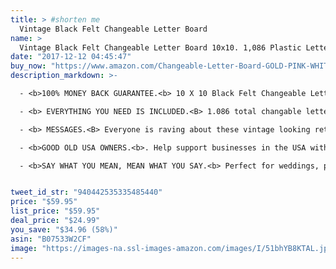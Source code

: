 ```yaml
---
title: > #shorten me
  Vintage Black Felt Changeable Letter Board
name: >
  Vintage Black Felt Changeable Letter Board 10x10. 1,086 Plastic Letters & Emojis. 3 Colors, GOLD-PINK-WHITE. Hang Retrogram Wooden Sign or Display. Changable Messages with 3 Canvas Bags
date: "2017-12-12 04:45:47"
buy_now: "https://www.amazon.com/Changeable-Letter-Board-GOLD-PINK-WHITE-Retrogram/dp/B07533W2CF?SubscriptionId=AKIAIA5RBQIWQVTCUEUQ&tag=coldcutdeals-20&linkCode=xm2&camp=2025&creative=165953&creativeASIN=B07533W2CF"
description_markdown: >-

  - <b>100% MONEY BACK GUARANTEE.<b> 10 X 10 Black Felt Changeable Letter Board with 1,086 Letters---Gold, White, & Pink. <b>VERSATILE<b> Switch up colors for whatever event or holiday or mood you are in.

  - <b> EVERYTHING YOU NEED IS INCLUDED.<B> 1.086 total changable letters, numbers, symbols & Emojis. 362 Pink, 362 White, and 362 Gold. (MORE LETTERS THAN ANYONE) Black Felt Pure Oak Letter Board, 3 bags to hold all letters, and hanging bracket mounted on back.

  - <b> MESSAGES.<B> Everyone is raving about these vintage looking retrogram boards. Use your imagination and all the colors we offer to state your mood and what you are crazy about.

  - <b>GOOD OLD USA OWNERS.<b>. Help support businesses in the USA with the purchase of this product. Our biggest concern is you get value for your hard earned money.

  - <b>SAY WHAT YOU MEAN, MEAN WHAT YOU SAY.<b> Perfect for weddings, parties, showers, photography, kids bedrooms, offices, birthdays, holidays, baby milestones, etc


tweet_id_str: "940442535335485440"
price: "$59.95"
list_price: "$59.95"
deal_price: "$24.99"
you_save: "$34.96 (58%)"
asin: "B07533W2CF"
image: "https://images-na.ssl-images-amazon.com/images/I/51bhYB8KTAL.jpg"
---
```


